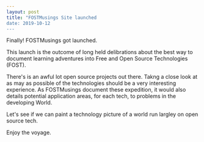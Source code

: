 ```yaml
---
layout: post
title: "FOSTMusings Site launched
date: 2019-10-12
---
```


Finally! FOSTMusings got launched.

This launch is the outcome of long held delibrations about the best way to document learning adventures into 
Free and Open Source Technologies (FOST).

There's is an awful lot open source projects out there. Takng a close look at as may as possible of the technologies
should be a very interesting experience. As FOSTMusings document these expedition, it would also details potential 
application areas, for each tech, to problems in the developing World.

Let's see if we can paint a technology picture of a world run largley on open source tech.

Enjoy the voyage.
